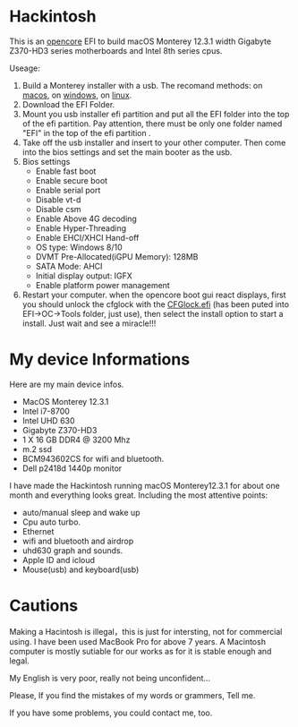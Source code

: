 # Hackintosh

This is an [opencore](https://dortania.github.io/OpenCore-Install-Guide/) EFI to build macOS Monterey 12.3.1 width Gigabyte Z370-HD3 series motherboards and Intel 8th series cpus.

Useage:

1. Build a Monterey installer with a usb.  The recomand methods: on [macos](https://dortania.github.io/OpenCore-Install-Guide/installer-guide/mac-install.html), on [windows](https://dortania.github.io/OpenCore-Install-Guide/installer-guide/winblows-install.html), on [linux](https://dortania.github.io/OpenCore-Install-Guide/installer-guide/linux-install.html).
2. Download the EFI Folder.
3. Mount you usb installer efi partition and put all the EFI folder into the top of the efi partition. Pay attention, there must be only one folder named "EFI" in the top of the efi partition .
4. Take off the usb installer and insert to your other computer. Then come into the bios settings and set the main booter as the usb.
5. Bios settings
   * Enable fast boot
   * Enable secure boot
   * Enable serial port
   * Disable vt-d
   * Disable csm
   * Enable Above 4G decoding
   * Enable Hyper-Threading
   * Enable EHCI/XHCI Hand-off
   * OS type: Windows 8/10
   * DVMT Pre-Allocated(iGPU Memory): 128MB
   * SATA Mode: AHCI
   * Initial display output: IGFX
   * Enable platform power management
6. Restart your computer. when the opencore boot gui react displays, first you should unlock the cfglock with the [CFGlock.efi](https://www.tonymacx86.com/threads/guide-unlocking-cfg-with-opencore-and-cfglock-efi.305163/)  (has been puted into EFI->OC->Tools folder, just use), then select the install option to start a install. Just wait and see a miracle!!!

# My device Informations

Here are my main device infos.

- MacOS Monterey 12.3.1
- Intel i7-8700
- Intel UHD 630
- Gigabyte Z370-HD3
- 1 X 16 GB DDR4 @ 3200 Mhz
- m.2 ssd
- BCM943602CS for wifi and bluetooth.
- Dell p2418d 1440p monitor

I have made the Hackintosh running macOS Monterey12.3.1 for about one month and everything looks great. Including the most attentive points:

* auto/manual sleep and wake up
* Cpu auto turbo.
* Ethernet
* wifi and bluetooth and airdrop
* uhd630 graph and sounds.
* Apple ID and icloud
* Mouse(usb) and keyboard(usb)

# Cautions

Making a Hacintosh is illegal，this is just for intersting, not for commercial using. I have been used MacBook Pro for above 7 years. A Macintosh computer is mostly sutiable for our works as for it is stable enough and legal.

My English is very poor, really not being unconfident...

Please, If  you find the mistakes of my words or grammers, Tell me. 

If you have some problems, you could contact me, too.



